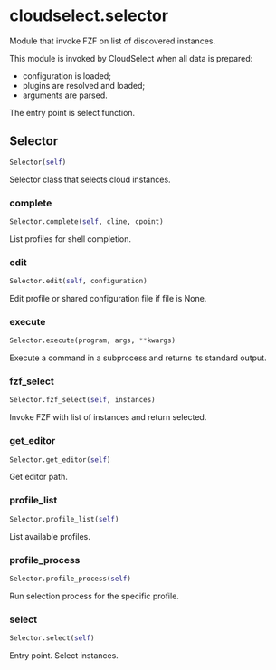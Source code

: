 <h1 id="cloudselect.selector">cloudselect.selector</h1>


Module that invoke FZF on list of discovered instances.

This module is invoked by CloudSelect when all data is prepared:
- configuration is loaded;
- plugins are resolved and loaded;
- arguments are parsed.

The entry point is select function.

<h2 id="cloudselect.selector.Selector">Selector</h2>

```python
Selector(self)
```
Selector class that selects cloud instances.
<h3 id="cloudselect.selector.Selector.complete">complete</h3>

```python
Selector.complete(self, cline, cpoint)
```
List profiles for shell completion.
<h3 id="cloudselect.selector.Selector.edit">edit</h3>

```python
Selector.edit(self, configuration)
```
Edit profile or shared configuration file if file is None.
<h3 id="cloudselect.selector.Selector.execute">execute</h3>

```python
Selector.execute(program, args, **kwargs)
```
Execute a command in a subprocess and returns its standard output.
<h3 id="cloudselect.selector.Selector.fzf_select">fzf_select</h3>

```python
Selector.fzf_select(self, instances)
```
Invoke FZF with list of instances and return selected.
<h3 id="cloudselect.selector.Selector.get_editor">get_editor</h3>

```python
Selector.get_editor(self)
```
Get editor path.
<h3 id="cloudselect.selector.Selector.profile_list">profile_list</h3>

```python
Selector.profile_list(self)
```
List available profiles.
<h3 id="cloudselect.selector.Selector.profile_process">profile_process</h3>

```python
Selector.profile_process(self)
```
Run selection process for the specific profile.
<h3 id="cloudselect.selector.Selector.select">select</h3>

```python
Selector.select(self)
```
Entry point. Select instances.
